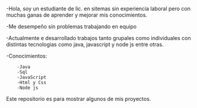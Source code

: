 -Hola, soy un estudiante de lic. en sitemas sin experiencia laboral 
pero con muchas ganas de aprender y mejorar mis conocimientos.

-Me desempeño sin problemas trabajando en equipo

-Actualmente e desarrollado trabajos tanto grupales como individuales
con distintas tecnologias como java, javascript y node js entre otras.

-Conocimientos:

        -Java
        -Sql
        -JavaScript
        -Html y Css
        -Node js

Este repositorio es para mostrar algunos de mis proyectos.
